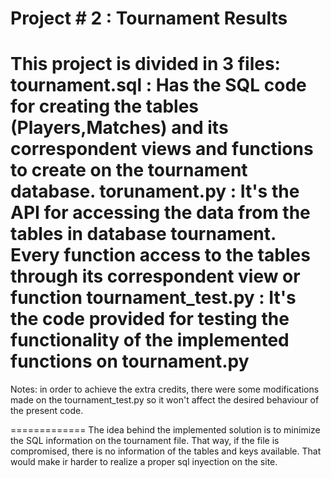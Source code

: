 Project # 2 : Tournament Results
=============

This project is divided in 3 files:
tournament.sql      : Has the SQL code for creating the tables (Players,Matches) and its correspondent views and functions to create on the tournament database. 
torunament.py       : It's the API for accessing the data from the tables in database tournament. Every function access to the tables through
                      its correspondent view or function
tournament_test.py  : It's the code provided for testing the functionality of the implemented functions on tournament.py
=============
Notes: in order to achieve the extra credits, there were some modifications made on the tournament_test.py so it won't affect the desired behaviour of the present
        code.
        
=============
The idea behind the implemented solution is to minimize the SQL information on the tournament file. That way, if the file is compromised, there is no information of
the tables and keys available. That would make ir harder to  realize a proper sql inyection on the site. 
